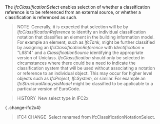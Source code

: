 The _IfcClassificationSelect_ enables selection of whether a classification reference is to be referenced from an external source, or whether a classification is referenced as such.

> NOTE&nbsp; Generally, it is expected that selection will be by _IfcClassificationReference_ to identify an individual classification notation that classifies an element in the building information model. For example an element, such as _IfcTank_, might be further classified by assigning an _IfcClassificationReference_ with _Identification_ = "L6814" and a _ClassificationSource_ identifying the appropriate version of Uniclass. _IfcClassification_ should only be selected in circumstances where there could be a need to indicate the classification system that will be used without associating a notation or reference to an individual object. This may occur for higher level objects such as _IfcProject_, _IfcSystem_, or similar. For example an _IfcStructuralAnalysisModel_ might be classified to be applicable to a particular version of EuroCode.

> HISTORY&nbsp; New select type in IFC2x

{ .change-ifc2x4}
> IFC4 CHANGE&nbsp; Select renamed from IfcClassificationNotationSelect.